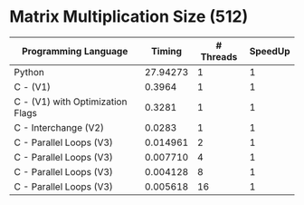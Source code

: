
# Matrix Multiplication Size (512)
| Programming Language             | Timing   | # Threads | SpeedUp |
|----------------------------------|----------|-----------|---------|
| Python                           | 27.94273 | 1         | 1       |
| C - (V1)                         | 0.3964   | 1         | 1       |
| C - (V1) with Optimization Flags | 0.3281   | 1         | 1       |
| C - Interchange (V2)             | 0.0283   | 1         | 1       |
| C - Parallel Loops (V3)          | 0.014961 | 2         | 1       |
| C - Parallel Loops (V3)          | 0.007710 | 4         | 1       |
| C - Parallel Loops (V3)          | 0.004128 | 8         | 1       |
| C - Parallel Loops (V3)          | 0.005618 | 16        | 1       |



